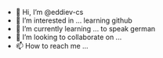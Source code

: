 - 👋 Hi, I’m @eddiev-cs
- 👀 I’m interested in ... learning github
- 🌱 I’m currently learning ... to speak german
- 💞️ I’m looking to collaborate on ...
- 📫 How to reach me ...

<!---
eddiev-cs/eddiev-cs is a ✨ special ✨ repository because its `README.md` (this file) appears on your GitHub profile.
You can click the Preview link to take a look at your changes.
--->
